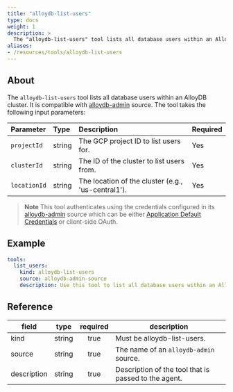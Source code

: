 ```yaml
---
title: "alloydb-list-users"
type: docs
weight: 1
description: >
  The "alloydb-list-users" tool lists all database users within an AlloyDB cluster.
aliases:
- /resources/tools/alloydb-list-users
---
```


## About

The `alloydb-list-users` tool lists all database users within an AlloyDB cluster. It is compatible with [alloydb-admin](../../sources/alloydb-admin.md) source.
The tool takes the following input parameters:
	
| Parameter  | Type   | Description                                                                              | Required |
| :--------- | :----- | :--------------------------------------------------------------------------------------- | :------- |
| `projectId`  | string | The GCP project ID to list users for.                                                 | Yes      |
| `clusterId` | string | The ID of the cluster to list users from.                                                | Yes      |
| `locationId` | string | The location of the cluster (e.g., 'us-central1'). | Yes       |
> **Note**
> This tool authenticates using the credentials configured in its [alloydb-admin](../../sources/alloydb-admin.md) source which can be either [Application Default Credentials](https://cloud.google.com/docs/authentication/application-default-credentials) or client-side OAuth.

## Example

```yaml
tools:
  list_users:
    kind: alloydb-list-users
    source: alloydb-admin-source
    description: Use this tool to list all database users within an AlloyDB cluster
```
## Reference
| **field**   |                  **type**                  | **required** | **description**                                                                                  |
|-------------|:------------------------------------------:|:------------:|--------------------------------------------------------------------------------------------------|
| kind        |                   string                   |     true     | Must be alloydb-list-users.                                                                  |                                               |
| source      |                   string                   |     true     | The name of an `alloydb-admin` source.                                                                       |
| description |                   string                   |     true     | Description of the tool that is passed to the agent.                                             |